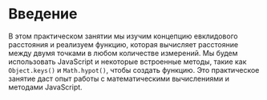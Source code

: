 # Введение

В этом практическом занятии мы изучим концепцию евклидового расстояния и реализуем функцию, которая вычисляет расстояние между двумя точками в любом количестве измерений. Мы будем использовать JavaScript и некоторые встроенные методы, такие как `Object.keys()` и `Math.hypot()`, чтобы создать функцию. Это практическое занятие даст опыт работы с математическими вычислениями и методами JavaScript.
